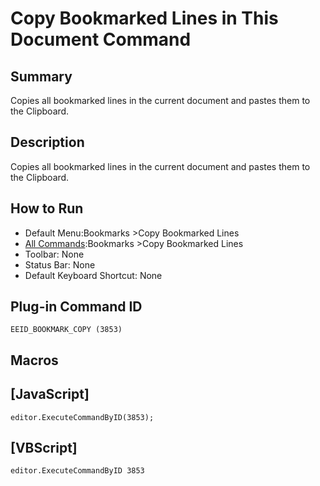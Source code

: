 # Copy Bookmarked Lines in This Document Command

## Summary

Copies all bookmarked lines in the current document and pastes them to the Clipboard.

## Description

Copies all bookmarked lines in the current document and pastes them to the Clipboard.

## How to Run

- Default Menu:Bookmarks \>Copy Bookmarked Lines
- [All Commands](../tools/all_commands):Bookmarks \>Copy Bookmarked Lines
- Toolbar: None
- Status Bar: None
- Default Keyboard Shortcut: None

## Plug-in Command ID

```
EEID_BOOKMARK_COPY (3853)```

## Macros

## \[JavaScript\]

```
editor.ExecuteCommandByID(3853);
```

## \[VBScript\]

```
editor.ExecuteCommandByID 3853
```

